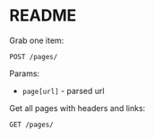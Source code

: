 # README

Grab one item:

```
POST /pages/
```
Params:
 * `page[url]` - parsed url


Get all pages with headers and links:
```
GET /pages/
```

